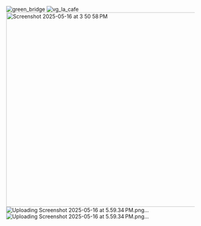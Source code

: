 
![green_bridge](https://github.com/user-attachments/assets/e92e310d-2613-45da-ad95-89ecfe6f2791)
![vg_la_cafe](https://github.com/user-attachments/assets/e43790c4-40ff-44b9-8c7b-45442d8cc202)
<img width="519" alt="Screenshot 2025-05-16 at 3 50 58 PM" src="https://github.com/user-attachments/assets/c1a5c169-d258-4f15-b92c-0a1f80324ffb" />
![Uploading Screenshot 2025-05-16 at 5.59.34 PM.png…]()
![Uploading Screenshot 2025-05-16 at 5.59.34 PM.png…]()

